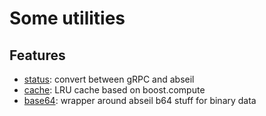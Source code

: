 # Some utilities

## Features
 - [status](status): convert between gRPC and abseil
 - [cache](cache): LRU cache based on boost.compute
 - [base64](base64): wrapper around abseil b64 stuff for binary data
